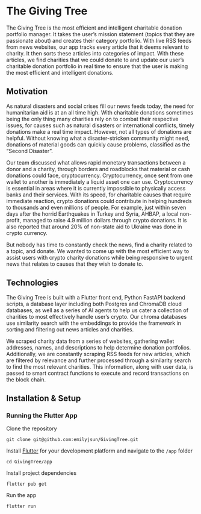# The Giving Tree 

The Giving Tree is the most efficient and intelligent charitable donation portfolio manager. It takes the user’s mission statement (topics that they are passionate about) and creates their category portfolio. With live RSS feeds from news websites, our app tracks every article that it deems relevant to charity. It then sorts these articles into categories of impact. With these articles, we find charities that we could donate to and update our user’s charitable donation portfolio in real time to ensure that the user is making the most efficient and intelligent donations.

## Motivation

As natural disasters and social crises fill our news feeds today, the need for humanitarian aid is at an all time high. With charitable donations sometimes being the only thing many charities rely on to combat their respective issues, for causes such as natural disasters or international conflicts, timely donations make a real time impact. However, not all types of donations are helpful. Without knowing what a disaster-stricken community might need, donations of material goods can quickly cause problems, classified as the “Second Disaster”.

Our team discussed what allows rapid monetary transactions between a donor and a charity, through borders and roadblocks that material or cash donations could face, cryptocurrency. Cryptocurrency, once sent from one wallet to another is immediately a liquid asset one can use. Cryptocurrency is essential in areas where it is currently impossible to physically access banks and their services. With its speed, for charitable causes that require immediate reaction, crypto donations could contribute in helping hundreds to thousands and even millions of people. For example, just within seven days after the horrid Earthquakes in Turkey and Syria, AHBAP, a local non-profit, managed to raise 4.9 million dollars through crypto donations. It is also reported that around 20% of non-state aid to Ukraine was done in crypto currency.

But nobody has time to constantly check the news, find a charity related to a topic, and donate. We wanted to come up with the most efficient way to assist users with crypto charity donations while being responsive to urgent news that relates to causes that they wish to donate to.

## Technologies

The Giving Tree is built with a Flutter front end, Python FastAPI backend scripts, a database layer including both Postgres and ChromaDB cloud databases, as well as a series of AI agents to help us cater a collection of charities to most effectively handle user’s crypto. Our chroma databases use similarity search with the embeddings to provide the framework in sorting and filtering out news articles and charities.

We scraped charity data from a series of websites, gathering wallet addresses, names, and descriptions to help determine donation portfolios. Additionally, we are constantly scraping RSS feeds for new articles, which are filtered by relevance and further processed through a similarity search to find the most relevant charities. This information, along with user data, is passed to smart contract functions to execute and record transactions on the block chain.

## Installation & Setup
### Running the Flutter App
Clone the repository

```
git clone git@github.com:emilyjsun/GivingTree.git
```

Install [Flutter](https://docs.flutter.dev/) for your development platform and navigate to the `/app` folder
```
cd GivingTree/app 
```

Install project dependencies
```
flutter pub get
```

Run the app
```
flutter run
```


